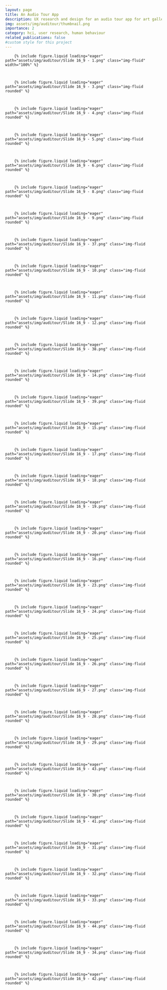 ```yaml
---
layout: page
title: An Audio Tour App
description: UX research and design for an audio tour app for art galleries. 
img: assets/img/auditour/thumbnail.png
importance: 2
category: hci, user research, human behaviour
related_publications: false
#custom style for this project
---
```

<style>
  .img-fluid {
    border: 1px solid #3d3d3d;
  }
</style>
    
        {% include figure.liquid loading="eager" path="assets/img/auditour/Slide 16_9 - 1.png" class="img-fluid" width="100%" %}
   

  
        {% include figure.liquid loading="eager" path="assets/img/auditour/Slide 16_9 - 3.png" class="img-fluid rounded" %}
 

 
        {% include figure.liquid loading="eager" path="assets/img/auditour/Slide 16_9 - 4.png" class="img-fluid rounded" %}
  


        {% include figure.liquid loading="eager" path="assets/img/auditour/Slide 16_9 - 5.png" class="img-fluid rounded" %}
  

    
        {% include figure.liquid loading="eager" path="assets/img/auditour/Slide 16_9 - 6.png" class="img-fluid rounded" %}


    
        {% include figure.liquid loading="eager" path="assets/img/auditour/Slide 16_9 - 8.png" class="img-fluid rounded" %}


    
        {% include figure.liquid loading="eager" path="assets/img/auditour/Slide 16_9 - 9.png" class="img-fluid rounded" %}
    

    
        {% include figure.liquid loading="eager" path="assets/img/auditour/Slide 16_9 - 37.png" class="img-fluid rounded" %}
    

    
        {% include figure.liquid loading="eager" path="assets/img/auditour/Slide 16_9 - 10.png" class="img-fluid rounded" %}
    

    
        {% include figure.liquid loading="eager" path="assets/img/auditour/Slide 16_9 - 11.png" class="img-fluid rounded" %}
    

    
        {% include figure.liquid loading="eager" path="assets/img/auditour/Slide 16_9 - 12.png" class="img-fluid rounded" %}
    

    
        {% include figure.liquid loading="eager" path="assets/img/auditour/Slide 16_9 - 38.png" class="img-fluid rounded" %}
    

    
        {% include figure.liquid loading="eager" path="assets/img/auditour/Slide 16_9 - 14.png" class="img-fluid rounded" %}
    

    
        {% include figure.liquid loading="eager" path="assets/img/auditour/Slide 16_9 - 39.png" class="img-fluid rounded" %}
    

    
        {% include figure.liquid loading="eager" path="assets/img/auditour/Slide 16_9 - 15.png" class="img-fluid rounded" %}



        {% include figure.liquid loading="eager" path="assets/img/auditour/Slide 16_9 - 17.png" class="img-fluid rounded" %}



        {% include figure.liquid loading="eager" path="assets/img/auditour/Slide 16_9 - 18.png" class="img-fluid rounded" %}



        {% include figure.liquid loading="eager" path="assets/img/auditour/Slide 16_9 - 19.png" class="img-fluid rounded" %}



        {% include figure.liquid loading="eager" path="assets/img/auditour/Slide 16_9 - 20.png" class="img-fluid rounded" %}



        {% include figure.liquid loading="eager" path="assets/img/auditour/Slide 16_9 - 16.png" class="img-fluid rounded" %}



        {% include figure.liquid loading="eager" path="assets/img/auditour/Slide 16_9 - 23.png" class="img-fluid rounded" %}



        {% include figure.liquid loading="eager" path="assets/img/auditour/Slide 16_9 - 24.png" class="img-fluid rounded" %}



        {% include figure.liquid loading="eager" path="assets/img/auditour/Slide 16_9 - 25.png" class="img-fluid rounded" %}



        {% include figure.liquid loading="eager" path="assets/img/auditour/Slide 16_9 - 26.png" class="img-fluid rounded" %}



        {% include figure.liquid loading="eager" path="assets/img/auditour/Slide 16_9 - 27.png" class="img-fluid rounded" %}



        {% include figure.liquid loading="eager" path="assets/img/auditour/Slide 16_9 - 28.png" class="img-fluid rounded" %}


        
        {% include figure.liquid loading="eager" path="assets/img/auditour/Slide 16_9 - 29.png" class="img-fluid rounded" %}



        {% include figure.liquid loading="eager" path="assets/img/auditour/Slide 16_9 - 43.png" class="img-fluid rounded" %}



        {% include figure.liquid loading="eager" path="assets/img/auditour/Slide 16_9 - 30.png" class="img-fluid rounded" %}



        {% include figure.liquid loading="eager" path="assets/img/auditour/Slide 16_9 - 41.png" class="img-fluid rounded" %}



        {% include figure.liquid loading="eager" path="assets/img/auditour/Slide 16_9 - 31.png" class="img-fluid rounded" %}



        {% include figure.liquid loading="eager" path="assets/img/auditour/Slide 16_9 - 32.png" class="img-fluid rounded" %}


        
        {% include figure.liquid loading="eager" path="assets/img/auditour/Slide 16_9 - 33.png" class="img-fluid rounded" %}



        {% include figure.liquid loading="eager" path="assets/img/auditour/Slide 16_9 - 44.png" class="img-fluid rounded" %}



        {% include figure.liquid loading="eager" path="assets/img/auditour/Slide 16_9 - 34.png" class="img-fluid rounded" %}



        {% include figure.liquid loading="eager" path="assets/img/auditour/Slide 16_9 - 42.png" class="img-fluid rounded" %}



    
